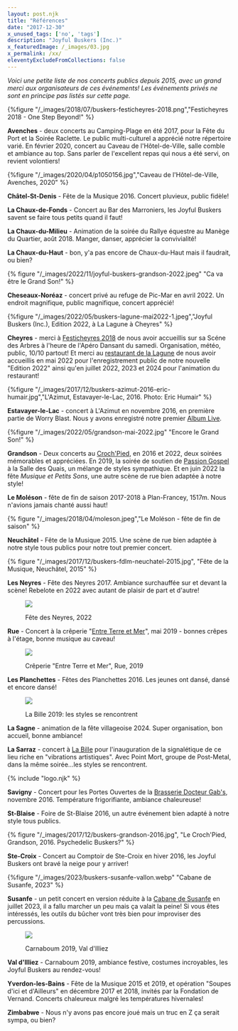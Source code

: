 ```yaml
---
layout: post.njk
title: "Références"
date: "2017-12-30"
x_unused_tags: ['no', 'tags']
description: "Joyful Buskers (Inc.)"
x_featuredImage: /_images/03.jpg
x_permalink: /xx/
eleventyExcludeFromCollections: false
---
```


_Voici une petite liste de nos concerts publics depuis 2015, avec un grand merci aux organisateurs de ces événements! Les événements privés ne sont en principe pas listés sur cette page._

{%figure "/_images/2018/07/buskers-festicheyres-2018.png","Festicheyres 2018 - One Step Beyond!" %}

**Avenches** - deux concerts au Camping-Plage en été 2017, pour la Fête du Port et la Soirée Raclette. Le public multi-culturel a apprécié notre répertoire varié. En février 2020, concert au Caveau de l'Hôtel-de-Ville, salle comble et ambiance au top. Sans parler de l'excellent repas qui nous a été servi, on revient volontiers!

{%figure "/_images/2020/04/p1050156.jpg","Caveau de l'Hôtel-de-Ville, Avenches, 2020" %}

**Châtel-St-Denis** - Fête de la Musique 2016. Concert pluvieux, public fidèle!

**La Chaux-de-Fonds** - Concert au Bar des Marroniers, les Joyful Buskers savent se faire tous petits quand il faut!

**La Chaux-du-Milieu** - Animation de la soirée du Rallye équestre au Manège du Quartier, août 2018. Manger, danser, apprécier la convivialité!

**La Chaux-du-Haut** - bon, y'a pas encore de Chaux-du-Haut mais il faudrait, ou bien?

{% figure "/_images/2022/11/joyful-buskers-grandson-2022.jpeg" "Ca va être le Grand Son!" %}

**Cheseaux-Noréaz** - concert privé au refuge de Pic-Mar en avril 2022. Un endroit magnifique, public magnifique, concert apprécié!

{%figure "/_images/2022/05/buskers-lagune-mai2022-1.jpeg","Joyful Buskers (Inc.), Edition 2022, à La Lagune à Cheyres" %}

**Cheyres** - merci à [Festicheyres 2018](http://www.festicheyres.ch/) de nous avoir accueillis sur sa Scéne des Arbres à l'heure de l'Apéro Dansant du samedi. Organisation, météo, public, 10/10 partout! Et merci au [restaurant de la Lagune](https://www.la-lagune.net/) de nous avoir accueillis en mai 2022 pour l'enregistrement public de notre nouvelle "Edition 2022" ainsi qu'en juillet 2022, 2023 et 2024 pour l'animation du restaurant!

{%figure "/_images/2017/12/buskers-azimut-2016-eric-humair.jpg","L'Azimut, Estavayer-le-Lac, 2016. Photo: Eric Humair" %}

**Estavayer-le-Lac** - concert à L'Azimut en novembre 2016, en première partie de Worry Blast. Nous y avons enregistré notre premier [Album Live](http://joyful-buskers.ch/album2016/).

{%figure "/_images/2022/05/grandson-mai-2022.jpg" "Encore le Grand Son!" %}

**Grandson** - Deux concerts au [Croch'Pied](https://croch-pied.com/), en 2016 et 2022, deux soirées mémorables et appréciées. En 2019, la soirée de soutien de [Passion Gospel](https://passiongospel.com) à la Salle des Quais, un mélange de styles sympathique. Et en juin 2022 la fête _Musique et Petits Sons_, une autre scène de rue bien adaptée à notre style!

**Le Moléson** - fête de fin de saison 2017-2018 à Plan-Francey, 1517m. Nous n'avions jamais chanté aussi haut!

{% figure "/_images/2018/04/moleson.jpeg","Le Moléson - fête de fin de saison" %}

**Neuchâtel** - Fête de la Musique 2015. Une scène de rue bien adaptée à notre style tous publics pour notre tout premier concert.

{% figure "/_images/2017/12/buskers-fdlm-neuchatel-2015.jpg", "Fête de la Musique, Neuchâtel, 2015" %}

**Les Neyres** - Fête des Neyres 2017. Ambiance surchauffée sur et devant la scène! Rebelote en 2022 avec autant de plaisir de part et d'autre!

<figure>

[![](/_images/2022/09/joyful-buskers-scene-les-neyres-2022.jpg?w=974)](/_images/2022/09/joyful-buskers-scene-les-neyres-2022.jpg)

<figcaption>

Fête des Neyres, 2022

</figcaption>

</figure>

**Rue** - Concert à la crêperie "[Entre Terre et Mer](https://terremer.ch)", mai 2019 - bonnes crêpes à l'étage, bonne musique au caveau!

<figure>

![](/_images/2019/06/60022491_1118902424978328_4504916769286127616_o-1.jpg?w=736)

<figcaption>

Crêperie "Entre Terre et Mer", Rue, 2019

</figcaption>

</figure>

**Les Planchettes** - Fêtes des Planchettes 2016. Les jeunes ont dansé, dansé et encore dansé!

<figure>

![](/_images/2019/12/bille-2019.jpg?w=736)

<figcaption>

La Bille 2019: les styles se rencontrent

</figcaption>

</figure>

**La Sagne** - animation de la fête villageoise 2024. Super organisation, bon accueil, bonne ambiance!

**La Sarraz** - concert à [La Bille](https://www.bille.ch/) pour l'inauguration de la signalétique de ce lieu riche en "vibrations artistiques". Avec Point Mort, groupe de Post-Metal, dans la même soirée...les styles se rencontrent.

{% include "logo.njk" %}

**Savigny** - Concert pour les Portes Ouvertes de la [Brasserie Docteur Gab's](http://www.docteurgabs.ch/), novembre 2016. Température frigorifiante, ambiance chaleureuse!

**St-Blaise** - Foire de St-Blaise 2016, un autre événement bien adapté à notre style tous publics.

{% figure "/_images/2017/12/buskers-grandson-2016.jpg", "Le Croch'Pied, Grandson, 2016. Psychedelic Buskers?" %}

**Ste-Croix** - Concert au Comptoir de Ste-Croix en hiver 2016, les Joyful Buskers ont bravé la neige pour y arriver!

{%figure "/_images/2023/buskers-susanfe-vallon.webp" "Cabane de Susanfe, 2023" %}

**Susanfe** - un petit concert en version réduite à la [Cabane de Susanfe](https://susanfe.ch/) en juillet 2023, il a fallu marcher un peu mais ça valait la peine! Si vous êtes intéressés, les outils du bûcher vont très bien pour improviser des percussions.

<figure>

[![](/_images/2019/03/carnaboum.jpg?w=736)](https://carnaboum.ch/)

<figcaption>

Carnaboum 2019, Val d'Illiez

</figcaption>

</figure>


**Val d'Illiez** - Carnaboum 2019, ambiance festive, costumes incroyables, les Joyful Buskers au rendez-vous!

**Yverdon-les-Bains** - Fête de la Musique 2015 et 2019, et opération "Soupes d'ici et d'Ailleurs" en décembre 2017 et 2018, invités par la Fondation de Vernand. Concerts chaleureux malgré les températures hivernales!

**Zimbabwe** - Nous n'y avons pas encore joué mais un truc en Z ça serait sympa, ou bien?